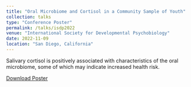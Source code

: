 ```yaml
---
title: "Oral Microbiome and Cortisol in a Community Sample of Youth"
collection: talks
type: "Conference Poster"
permalink: /talks/isdp2022
venue: "International Society for Developmental Psychobiology"
date: 2022-11-09
location: "San Diego, California"
---
```


Salivary cortisol is positively associated with characteristics of the oral microbiome,
some of which may indicate increased health risk.

[Download Poster](http://ngancz.github.io/files/isdp_poster_gancz_2022.pdf)

